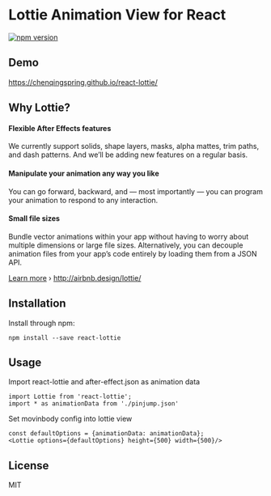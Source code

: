# Lottie Animation View for React

[![npm version](https://badge.fury.io/js/react-lottie.svg)](http://badge.fury.io/js/react-lottie)

## Demo
https://chenqingspring.github.io/react-lottie/

## Why Lottie?

#### Flexible After Effects features
We currently support solids, shape layers, masks, alpha mattes, trim paths, and dash patterns. And we’ll be adding new features on a regular basis.

#### Manipulate your animation any way you like
You can go forward, backward, and — most importantly — you can program your animation to respond to any interaction.

#### Small file sizes
Bundle vector animations within your app without having to worry about multiple dimensions or large file sizes. Alternatively, you can decouple animation files from your app’s code entirely by loading them from a JSON API.

[Learn more](http://airbnb.design/introducing-lottie/) › http://airbnb.design/lottie/


## Installation

Install through npm:
```
npm install --save react-lottie
```



## Usage

Import react-lottie and after-effect.json as animation data
```
import Lottie from 'react-lottie';
import * as animationData from './pinjump.json'
```
Set movinbody config into lottie view
```
const defaultOptions = {animationData: animationData};
<Lottie options={defaultOptions} height={500} width={500}/>
```

## License
MIT
